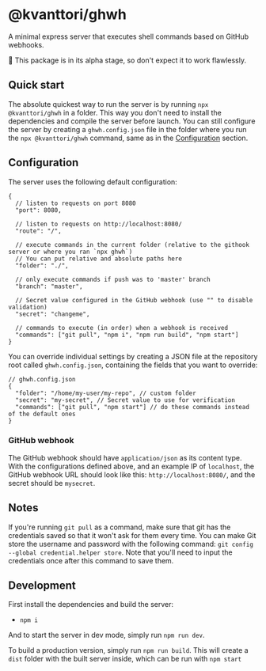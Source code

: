 # @kvanttori/ghwh

A minimal express server that executes shell commands based on GitHub webhooks.

🚧 This package is in its alpha stage, so don't expect it to work flawlessly.

## Quick start

The absolute quickest way to run the server is by running `npx @kvanttori/ghwh` in a folder. This way you don't need to install the dependencies and compile the server before launch.
You can still configure the server by creating a `ghwh.config.json` file in the folder where you run the `npx @kvanttori/ghwh` command, same as in the [Configuration](#configuration) section.

## Configuration

The server uses the following default configuration:

```jsonc
{
  // listen to requests on port 8080
  "port": 8080,

  // listen to requests on http://localhost:8080/
  "route": "/",

  // execute commands in the current folder (relative to the githook server or where you ran `npx ghwh`)
  // You can put relative and absolute paths here
  "folder": "./",

  // only execute commands if push was to 'master' branch
  "branch": "master",

  // Secret value configured in the GitHub webhook (use "" to disable validation)
  "secret": "changeme",

  // commands to execute (in order) when a webhook is received
  "commands": ["git pull", "npm i", "npm run build", "npm start"]
}
```

You can override individual settings by creating a JSON file at the repository root called `ghwh.config.json`, containing the fields that you want to override:

```jsonc
// ghwh.config.json
{
  "folder": "/home/my-user/my-repo", // custom folder
  "secret": "my-secret", // Secret value to use for verification
  "commands": ["git pull", "npm start"] // do these commands instead of the default ones
}
```

### GitHub webhook

The GitHub webhook should have `application/json` as its content type. With the configurations defined above, and an example IP of `localhost`, the GitHub webhook URL should look like this: `http://localhost:8080/`, and the secret should be `mysecret`.

## Notes

If you're running `git pull` as a command, make sure that git has the credentials saved so that it won't ask for them every time. You can make Git store the username and password with the following command: `git config --global credential.helper store`. Note that you'll need to input the credentials once after this command to save them.

## Development

First install the dependencies and build the server:

- `npm i`

And to start the server in dev mode, simply run `npm run dev`.

To build a production version, simply run `npm run build`.
This will create a `dist` folder with the built server inside, which can be run with `npm start`
